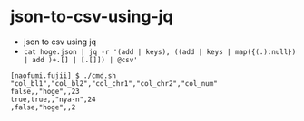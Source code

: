 # json-to-csv-using-jq

- json to csv using jq
- `cat hoge.json | jq -r '(add | keys), ((add | keys | map({(.):null}) | add )+.[] | [.[]]) | @csv'`

```
[naofumi.fujii] $ ./cmd.sh
"col_bl1","col_bl2","col_chr1","col_chr2","col_num"
false,,"hoge",,23
true,true,,"nya-n",24
,false,"hoge",,2
